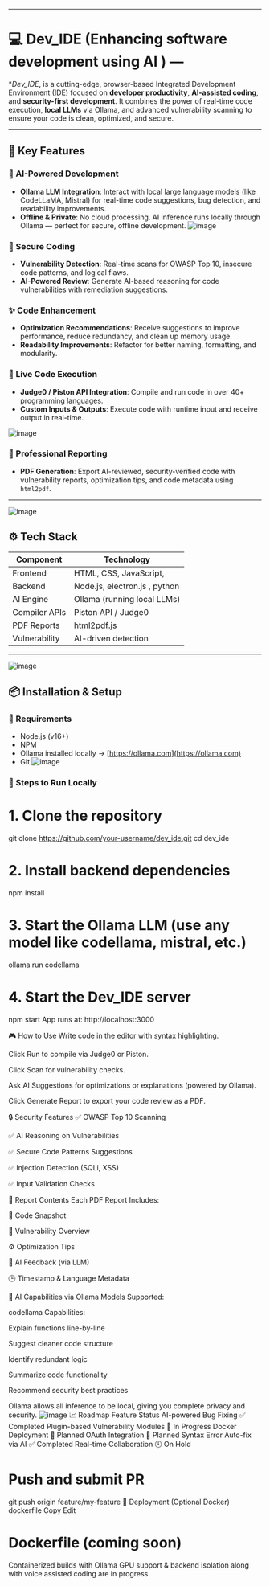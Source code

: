 

---
# 💻 Dev_IDE (Enhancing software development using AI ) —
**Dev_IDE*, is a cutting-edge, browser-based Integrated Development Environment (IDE) focused on **developer productivity**, **AI-assisted coding**, and **security-first development**. It combines the power of real-time code execution, **local LLMs** via Ollama, and advanced vulnerability scanning to ensure your code is clean, optimized, and secure.

---

## 🚀 Key Features

### 🧠 AI-Powered Development
- **Ollama LLM Integration**: Interact with local large language models (like CodeLLaMA, Mistral) for real-time code suggestions, bug detection, and readability improvements.
- **Offline & Private**: No cloud processing. AI inference runs locally through Ollama — perfect for secure, offline development.
![image](https://github.com/user-attachments/assets/bfb09371-260b-44f2-b1ca-7eee12770737)

### 🔐 Secure Coding
- **Vulnerability Detection**: Real-time scans for OWASP Top 10, insecure code patterns, and logical flaws.
- **AI-Powered Review**: Generate AI-based reasoning for code vulnerabilities with remediation suggestions.

### ✨ Code Enhancement
- **Optimization Recommendations**: Receive suggestions to improve performance, reduce redundancy, and clean up memory usage.
- **Readability Improvements**: Refactor for better naming, formatting, and modularity.

### 🧪 Live Code Execution
- **Judge0 / Piston API Integration**: Compile and run code in over 40+ programming languages.
- **Custom Inputs & Outputs**: Execute code with runtime input and receive output in real-time.

![image](https://github.com/user-attachments/assets/be11eae1-b7c7-49de-b0c6-66678aeea96b)

### 📄 Professional Reporting
- **PDF Generation**: Export AI-reviewed, security-verified code with vulnerability reports, optimization tips, and code metadata using `html2pdf`.

---
![image](https://github.com/user-attachments/assets/32e6a083-3c46-4867-8afa-f1e8d0d15b05)

## ⚙️ Tech Stack

| Component       | Technology                         |
|-----------------|------------------------------------|
| Frontend        | HTML, CSS, JavaScript,   |
| Backend         | Node.js, electron.js , python      |
| AI Engine       | Ollama (running local LLMs)        |
| Compiler APIs   | Piston API / Judge0                |
| PDF Reports     | html2pdf.js                        |
| Vulnerability   |  AI-driven detection  |

---
![image](https://github.com/user-attachments/assets/c02a3c18-b890-4565-909e-37763e30436e)

## 📦 Installation & Setup

### 🔧 Requirements
- Node.js (v16+)
- NPM
- Ollama installed locally → [https://ollama.com](https://ollama.com)
- Git
![image](https://github.com/user-attachments/assets/d074fa54-7b4e-4772-ab1d-6f2f0f09f2b4)

### 🚀 Steps to Run Locally

# 1. Clone the repository
git clone https://github.com/your-username/dev_ide.git
cd dev_ide

# 2. Install backend dependencies
npm install

# 3. Start the Ollama LLM (use any model like codellama, mistral, etc.)
ollama run codellama

# 4. Start the Dev_IDE server
npm start
App runs at: http://localhost:3000

🎮 How to Use
Write code in the editor with syntax highlighting.

Click Run to compile via Judge0 or Piston.

Click Scan for vulnerability checks.

Ask AI Suggestions for optimizations or explanations (powered by Ollama).

Click Generate Report to export your code review as a PDF.

🔒 Security Features
✅ OWASP Top 10 Scanning

✅ AI Reasoning on Vulnerabilities

✅ Secure Code Patterns Suggestions

✅ Injection Detection (SQLi, XSS)

✅ Input Validation Checks

📄 Report Contents
Each PDF Report Includes:

🧩 Code Snapshot

🔐 Vulnerability Overview

⚙ Optimization Tips

🧠 AI Feedback (via LLM)

🕒 Timestamp & Language Metadata

🧠 AI Capabilities via Ollama
Models Supported:

codellama
Capabilities:

Explain functions line-by-line

Suggest cleaner code structure

Identify redundant logic

Summarize code functionality

Recommend security best practices

Ollama allows all inference to be local, giving you complete privacy and security.
![image](https://github.com/user-attachments/assets/5704fedb-7f99-48be-82fc-2df1c37ed71a)
📈 Roadmap
Feature	Status
AI-powered Bug Fixing	✅ Completed
Plugin-based Vulnerability Modules	🚧 In Progress
Docker Deployment	🚧 Planned
OAuth Integration	🚧 Planned
Syntax Error Auto-fix via AI	✅ Completed
Real-time Collaboration	🕓 On Hold

# Push and submit PR
git push origin feature/my-feature
🧪 Deployment (Optional Docker)
dockerfile
Copy
Edit
# Dockerfile (coming soon)
Containerized builds with Ollama GPU support & backend isolation  along with voice assisted coding are in progress.
